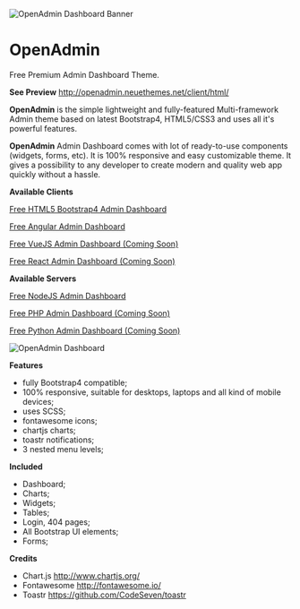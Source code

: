 ![OpenAdmin Dashboard Banner](https://neuethemes.net/wp-content/uploads/preview-pic-01.jpg "OpenAdmin Banner")

# OpenAdmin
Free Premium Admin Dashboard Theme.

**See Preview**
http://openadmin.neuethemes.net/client/html/

**OpenAdmin** is the simple lightweight and fully-featured Multi-framework Admin theme based on latest Bootstrap4, HTML5/CSS3 and uses all it's powerful features.

**OpenAdmin** Admin Dashboard comes with lot of ready-to-use components (widgets, forms, etc). It is 100% responsive and easy customizable theme. It gives a possibility to any developer to create modern and quality web app quickly without a hassle.


**Available Clients**

[Free HTML5 Bootstrap4 Admin Dashboard](https://github.com/Neuethemes/OpenAdmin-client-Html)

[Free Angular Admin Dashboard](https://github.com/Neuethemes/OpenAdmin-client-Angular)

[Free VueJS Admin Dashboard (Coming Soon)](https://github.com/Neuethemes/OpenAdmin-client-VueJS)

[Free React Admin Dashboard (Coming Soon)](https://github.com/Neuethemes/OpenAdmin-client-React)


**Available Servers**

[Free NodeJS Admin Dashboard](https://github.com/Neuethemes/OpenAdmin-server-NodeJS)

[Free PHP Admin Dashboard (Coming Soon)](https://github.com/Neuethemes/OpenAdmin-server-PHP)

[Free Python Admin Dashboard (Coming Soon)](https://github.com/Neuethemes/OpenAdmin-server-Python)


![OpenAdmin Dashboard](https://neuethemes.net/wp-content/uploads/01-openadmin-screenshot-dashboard-02.jpg "OpenAdmin Dashboard")


**Features**
- fully Bootstrap4 compatible;
- 100% responsive, suitable for desktops, laptops and all kind of mobile devices;
- uses SCSS;
- fontawesome icons;
- chartjs charts;
- toastr notifications;
- 3 nested menu levels;


**Included**
- Dashboard;
- Charts;
- Widgets;
- Tables;
- Login, 404 pages;
- All Bootstrap UI elements;
- Forms;


**Credits**
- Chart.js http://www.chartjs.org/
- Fontawesome http://fontawesome.io/
- Toastr https://github.com/CodeSeven/toastr
